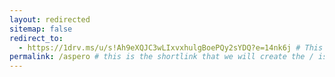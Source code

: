 ```yaml
---
layout: redirected
sitemap: false
redirect_to:
  - https://1drv.ms/u/s!Ah9eXQJC3wLIxvxhulgBoePQy2sYDQ?e=14nk6j # This is where it will be redirected  - must be a complete url and a space after the -
permalink: /aspero # this is the shortlink that we will create the / is required - MUST MATCH the name of the file and a space after the :
---
```

